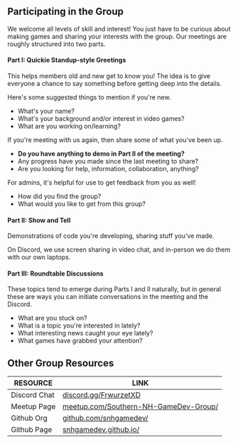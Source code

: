 ## Participating in the Group

We welcome all levels of skill and interest! You just have to be curious about making games and sharing your interests with the group.
Our meetings are roughly structured into two parts.

#### Part I: Quickie Standup-style Greetings

This helps members old and new get to know you! The idea is to give everyone a chance to say something before getting deep into the details. 

Here's some suggested things to mention if you're new.

* What's your name?
* What's your background and/or interest in video games?
* What are you working on/learning?

If you're meeting with us again, then share some of what you've been up.

* **Do you have anything to demo in Part II of the meeting?**
* Any progress have you made since the last meeting to share?
* Are you looking for help, information, collaboration, anything?

For admins, it's helpful for use to get feedback from you as well!

* How did you find the group?
* What would you like to get from this group? 

#### Part II: Show and Tell

Demonstrations of code you're developing, sharing stuff you've made. 

On Discord, we use screen sharing in video chat, and in-person we do them with our own laptops.

#### Part III: Roundtable Discussions

These topics tend to emerge during Parts I and II naturally, but in general these are ways you can initiate conversations in the meeting and the Discord.

* What are you stuck on?
* What is a topic you're interested in lately?
* What interesting news caught your eye lately?
* What games have grabbed your attention?

## Other Group Resources

RESOURCE | LINK
--- | ---
Discord Chat | [discord.gg/FrwurzetXD](https://discord.gg/FrwurzetXD)
Meetup Page | [meetup.com/Southern-NH-GameDev-Group/](https://www.meetup.com/Southern-NH-GameDev-Group/)
Github Org | [github.com/snhgamedev/](https://github.com/snhgamedev/)
Github Page | [snhgamedev.github.io/](https://snhgamedev.github.io/)


